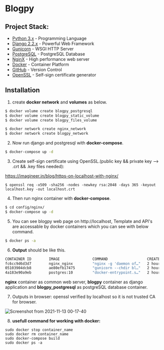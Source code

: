 # Blogpy

## Project Stack:
-   [Python 3.x](https://www.python.org/) - Programming Language
-   [Django 2.2.x](https://www.djangoproject.com/) - Powerful Web Framework
-   [Gunicorn](https://gunicorn.org/) - WSGI HTTP Server
-   [PostgreSQL](https://www.postgresql.org/) - PostgreSQL Database
-   [NginX](https://www.nginx.com/) - High performance web server
-   [Docker](https://www.docker.com/) - Container Platform
-   [GitHub](https://github.com/) - Version Control
-   [OpenSSL](https://www.openssl.org/) - Self-sign certificate generator

##  Installation

1. create **docker network** and **volumes** as below.

```sh
$ docker volume create blogpy_postgresql
$ docker volume create blogpy_static_volume
$ docker volume create blogpy_files_volume
```
```sh
$ docker network create nginx_network
$ docker network create blogpy_network
```
2. Now run django and postgresql with **docker-compose**.
```sh
$ docker-compose up -d
```
3. Create self-sign certificate using OpenSSL.(public key && private key --> .crt && .key files needed):

https://imagineer.in/blog/https-on-localhost-with-nginx/
```
$ openssl req -x509 -sha256 -nodes -newkey rsa:2048 -days 365 -keyout localhost.key -out localhost.crt
```
4. Then run nginx container with **docker-compose**.
```sh
$ cd config/nginx/
$ docker-compose up -d
```
5. You can see blogpy web page on http://localhost, Template and API's are accessable by  docker containers which you can see with below command.
```sh
$ docker ps -a
```
6. **Output** should be like this.
```sh
CONTAINER ID        IMAGE               COMMAND                  CREATED             STATUS              PORTS                    NAMES
fc6cc9d6d3d7        nginx_nginx         "nginx -g 'daemon of…"   2 hours ago         Up 2 hours          0.0.0.0:80->80/tcp       nginx
05103904dcb8        ae80efb17475        "gunicorn --chdir bl…"   2 hours ago         Up 2 hours          0.0.0.0:8000->8000/tcp   blogpy
4a183e90a9eb        postgres:10         "docker-entrypoint.s…"   2 hours ago         Up 2 hours          0.0.0.0:5432->5432/tcp   blogpy_postgresql
```
**nginx** container as common web server, **blogpy** container as django application and **blogpy_postgresql** as postgreSQL database container.

7. Outputs in browser:
openssl verified by localhost so it is not trusted CA for browser.

![Screenshot from 2021-11-13 00-17-40](https://user-images.githubusercontent.com/45814367/141532535-bb7ea729-ab25-4b91-b075-f8221b513334.png)


8. **usefull command for working with docker:**
```
sudo docker stop container_name
sudo docker rm container_name
sudo docker-compose build
sudo docker ps -a
```
